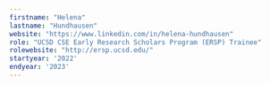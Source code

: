 ```yaml
---
firstname: "Helena"
lastname: "Hundhausen"
website: "https://www.linkedin.com/in/helena-hundhausen"
role: "UCSD CSE Early Research Scholars Program (ERSP) Trainee"
rolewebsite: "http://ersp.ucsd.edu/"
startyear: '2022'
endyear: '2023'
---
```

